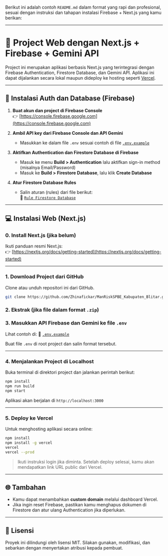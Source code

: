 Berikut ini adalah contoh `README.md` dalam format yang rapi dan profesional, sesuai dengan instruksi dan tahapan instalasi Firebase + Next.js yang kamu berikan:

---
# 🚀 Project Web dengan Next.js + Firebase + Gemini API

Project ini merupakan aplikasi berbasis Next.js yang terintegrasi dengan Firebase Authentication, Firestore Database, dan Gemini API. Aplikasi ini dapat dijalankan secara lokal maupun dideploy ke hosting seperti [Vercel](https://vercel.com/).

---

## 🔐 Instalasi Auth dan Database (Firebase)

1. **Buat akun dan project di Firebase Console**  
   👉 [https://console.firebase.google.com](https://console.firebase.google.com)

2. **Ambil API key dari Firebase Console dan API Gemini**
   - Masukkan ke dalam file `.env` sesuai contoh di file [`.env.example`](./.env.example)

3. **Aktifkan Authentication dan Firestore Database di Firebase**
   - Masuk ke menu **Build > Authentication** lalu aktifkan sign-in method (misalnya Email/Password)
   - Masuk ke **Build > Firestore Database**, lalu klik **Create Database**

4. **Atur Firestore Database Rules**
   - Salin aturan (rules) dari file berikut:  
     📄 [`Rule Firestore Database`](./rulefirestoredatabase.rule)

---

## 💻 Instalasi Web (Next.js)

### 0. Install Next.js (jika belum)

Ikuti panduan resmi Next.js:  
👉 [https://nextjs.org/docs/getting-started](https://nextjs.org/docs/getting-started)

---

### 1. **Download Project dari GitHub**

Clone atau unduh repositori ini dari GitHub.

```bash
git clone https://github.com/Zhinafickar/ManRiskSPBE_Kabupaten_Blitar.git
````

### 2. **Ekstrak** (jika file dalam format `.zip`)

### 3. **Masukkan API Firebase dan Gemini ke file `.env`**

Lihat contoh di:
📄 [`.env.example`](./.env.example)

Buat file `.env` di root project dan salin format tersebut.

---

### 4. **Menjalankan Project di Localhost**

Buka terminal di direktori project dan jalankan perintah berikut:

```bash
npm install
npm run build
npm start
```

Aplikasi akan berjalan di `http://localhost:3000`

---

### 5. **Deploy ke Vercel**

Untuk menghosting aplikasi secara online:

```bash
npm install
npm install -g vercel
vercel
vercel --prod
```

> Ikuti instruksi login jika diminta.
> Setelah deploy selesai, kamu akan mendapatkan link URL public dari Vercel.

---

## 🌐 Tambahan

* Kamu dapat menambahkan **custom domain** melalui dashboard Vercel.
* Jika ingin reset Firebase, pastikan kamu menghapus dokumen di Firestore dan atur ulang Authentication jika diperlukan.

---

## 📄 Lisensi

Proyek ini dilindungi oleh lisensi MIT. Silakan gunakan, modifikasi, dan sebarkan dengan menyertakan atribusi kepada pembuat.
